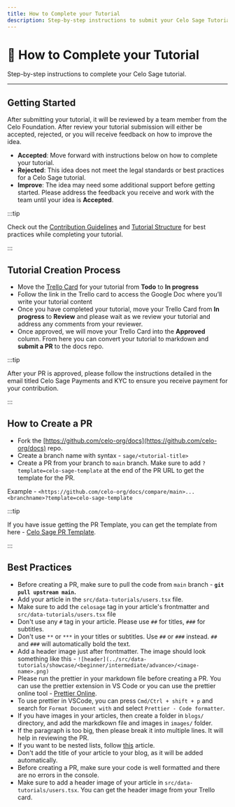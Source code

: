 ```yaml
---
title: How to Complete your Tutorial
description: Step-by-step instructions to submit your Celo Sage Tutorial
---
```


# 🌱 How to Complete your Tutorial

Step-by-step instructions to complete your Celo Sage tutorial.

---

## Getting Started

After submitting your tutorial, it will be reviewed by a team member from the Celo Foundation. After review your tutorial submission will either be accepted, rejected, or you will receive feedback on how to improve the idea.

- **Accepted**: Move forward with instructions below on how to complete your tutorial.
- **Rejected**: This idea does not meet the legal standards or best practices for a Celo Sage tutorial.
- **Improve**: The idea may need some additional support before getting started. Please address the feedback you receive and work with the team until your idea is **Accepted**.

:::tip

Check out the [Contribution Guidelines](contribution-guidelines) and [Tutorial Structure](tutorial-structure) for best practices while completing your tutorial.

:::

## Tutorial Creation Process

- Move the [Trello Card](https://trello.com/b/IVRaj2QO/celo-sage) for your tutorial from **Todo** to **In progress**
- Follow the link in the Trello card to access the Google Doc where you’ll write your tutorial content
- Once you have completed your tutorial, move your Trello Card from **In progress** to **Review** and please wait as we review your tutorial and address any comments from your reviewer.
- Once approved, we will move your Trello Card into the **Approved** column. From here you can convert your tutorial to markdown and **submit a PR** to the docs repo.

:::tip

After your PR is approved, please follow the instructions detailed in the email titled Celo Sage Payments and KYC to ensure you receive payment for your contribution.

:::

## How to **Create a PR**

- Fork the [https://github.com/celo-org/docs](https://github.com/celo-org/docs) repo.
- Create a branch name with syntax - `sage/<tutorial-title>`
- Create a PR from your branch to `main` branch. Make sure to add `?template=celo-sage-template` at the end of the PR URL to get the template for the PR.

Example - `<https://github.com/celo-org/docs/compare/main>...<branchname>?template=celo-sage-template`

:::tip

If you have issue getting the PR Template, you can get the template from here - [Celo Sage PR Template](https://gist.github.com/viral-sangani/ac48d47da93d808b2b59bd415d11ae09).

:::

## Best Practices

- Before creating a PR, make sure to pull the code from `main` branch - **`git pull upstream main`.**
- Add your article in the `src/data-tutorials/users.tsx` file.
- Make sure to add the `celosage` tag in your article's frontmatter and `src/data-tutorials/users.tsx` file
- Don't use any `#` tag in your article. Please use `##` for titles, `###` for subtitles.
- Don't use `**` or `***` in your titles or subtitles. Use `##` or `###` instead. `##` and `###` will automatically bold the text.
- Add a header image just after frontmatter. The image should look something like this - `![header](../src/data-tutorials/showcase/<beginner/intermediate/advance>/<image-name>.png)`
- Please run the prettier in your markdown file before creating a PR. You can use the prettier extension in VS Code or you can use the prettier online tool - [Prettier Online](https://prettier.io/playground/).
- To use prettier in VSCode, you can press `Cmd/Ctrl + shift + p` and search for `Format Document with` and select `Prettier - Code formatter`.
- If you have images in your articles, then create a folder in `blogs/` directory, and add the markdkown file and images in `images/` folder.
- If the paragraph is too big, then please break it into multiple lines. It will help in reviewing the PR.
- If you want to be nested lists, follow [this](https://linuxhint.com/markdown-nested-lists/) article.
- Don't add the title of your article to your blog, as it will be added automatically.
- Before creating a PR, make sure your code is well formatted and there are no errors in the console.
- Make sure to add a header image of your article in `src/data-tutorials/users.tsx`. You can get the header image from your Trello card.

